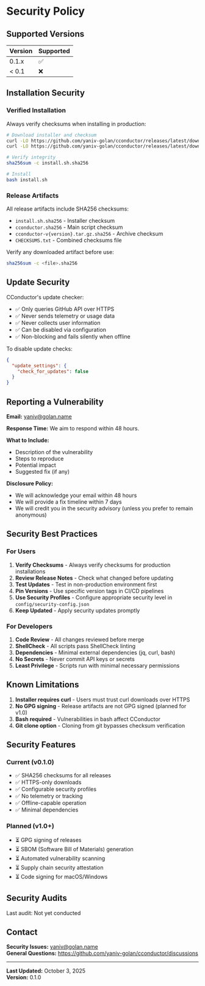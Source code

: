 # Security Policy

## Supported Versions

| Version | Supported          |
| ------- | ------------------ |
| 0.1.x   | :white_check_mark: |
| < 0.1   | :x:                |

## Installation Security

### Verified Installation

Always verify checksums when installing in production:

```bash
# Download installer and checksum
curl -LO https://github.com/yaniv-golan/cconductor/releases/latest/download/install.sh
curl -LO https://github.com/yaniv-golan/cconductor/releases/latest/download/install.sh.sha256

# Verify integrity
sha256sum -c install.sh.sha256

# Install
bash install.sh
```

### Release Artifacts

All release artifacts include SHA256 checksums:

- `install.sh.sha256` - Installer checksum
- `cconductor.sha256` - Main script checksum
- `cconductor-v{version}.tar.gz.sha256` - Archive checksum
- `CHECKSUMS.txt` - Combined checksums file

Verify any downloaded artifact before use:

```bash
sha256sum -c <file>.sha256
```

## Update Security

CConductor's update checker:

- ✅ Only queries GitHub API over HTTPS
- ✅ Never sends telemetry or usage data
- ✅ Never collects user information
- ✅ Can be disabled via configuration
- ✅ Non-blocking and fails silently when offline

To disable update checks:

```json
{
  "update_settings": {
    "check_for_updates": false
  }
}
```

## Reporting a Vulnerability

**Email:** <yaniv@golan.name>

**Response Time:** We aim to respond within 48 hours.

**What to Include:**

- Description of the vulnerability
- Steps to reproduce
- Potential impact
- Suggested fix (if any)

**Disclosure Policy:**

- We will acknowledge your email within 48 hours
- We will provide a fix timeline within 7 days
- We will credit you in the security advisory (unless you prefer to remain anonymous)

## Security Best Practices

### For Users

1. **Verify Checksums** - Always verify checksums for production installations
2. **Review Release Notes** - Check what changed before updating
3. **Test Updates** - Test in non-production environment first
4. **Pin Versions** - Use specific version tags in CI/CD pipelines
5. **Use Security Profiles** - Configure appropriate security level in `config/security-config.json`
6. **Keep Updated** - Apply security updates promptly

### For Developers

1. **Code Review** - All changes reviewed before merge
2. **ShellCheck** - All scripts pass ShellCheck linting
3. **Dependencies** - Minimal external dependencies (jq, curl, bash)
4. **No Secrets** - Never commit API keys or secrets
5. **Least Privilege** - Scripts run with minimal necessary permissions

## Known Limitations

1. **Installer requires curl** - Users must trust curl downloads over HTTPS
2. **No GPG signing** - Release artifacts are not GPG signed (planned for v1.0)
3. **Bash required** - Vulnerabilities in bash affect CConductor
4. **Git clone option** - Cloning from git bypasses checksum verification

## Security Features

### Current (v0.1.0)

- ✅ SHA256 checksums for all releases
- ✅ HTTPS-only downloads
- ✅ Configurable security profiles
- ✅ No telemetry or tracking
- ✅ Offline-capable operation
- ✅ Minimal dependencies

### Planned (v1.0+)

- ⏳ GPG signing of releases
- ⏳ SBOM (Software Bill of Materials) generation
- ⏳ Automated vulnerability scanning
- ⏳ Supply chain security attestation
- ⏳ Code signing for macOS/Windows

## Security Audits

Last audit: Not yet conducted  

## Contact

**Security Issues:** <yaniv@golan.name>  
**General Questions:** <https://github.com/yaniv-golan/cconductor/discussions>

---

**Last Updated:** October 3, 2025  
**Version:** 0.1.0
